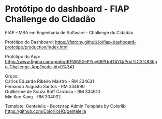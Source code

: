 # Protótipo do dashboard  - FIAP Challenge do Cidadão

FIAP - MBA em Engenharia de Software - Challenge do Cidadão

Protótipo do Dashboard: https://fstrony.github.io/fiap-dashboard-prototipo/production/index.html

Protótipo do App: https://www.figma.com/proto/dfFW6SXePYuy69PUqIT4YQ/Prot%C3%B3tipo-Challenge-App?node-id=0%3A1

Grupo:<br/>
Carlos Eduardo Ribeiro Maistro - RM 334631<br/>
Fernando Augusto Santos - RM 334690<br/>
Guilherme de Souza Boff Cardoso - RM 334610<br/>
Min Koo Kang - RM 334032

Template: Gentelella - Bootstrap Admin Template by Colorlib
https://github.com/ColorlibHQ/gentelella
